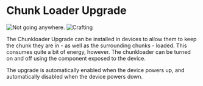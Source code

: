 # Chunk Loader Upgrade

![Not going anywhere.](oredict:oc:chunkLoaderUpgrade)
![Crafting](img/uchunkloader.png)

The Chunkloader Upgrade can be installed in devices to allow them to keep the chunk they are in - as well as the surrounding chunks - loaded. This consumes quite a bit of energy, however. The chunkloader can be turned on and off using the component exposed to the device.

The upgrade is automatically enabled when the device powers up, and automatically disabled when the device powers down.
